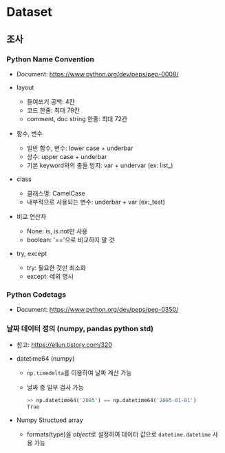 # Dataset

## 조사

### Python Name Convention

- Document: <https://www.python.org/dev/peps/pep-0008/>
- layout

  - 들여쓰기 공백: 4칸
  - 코드 한줄: 최대 79칸
  - comment, doc string 한줄: 최대 72칸

- 함수, 변수
  - 일반 함수, 변수: lower case + underbar
  - 상수: upper case + underbar
  - 기본 keyword와의 충돌 방지: var + undervar (ex: list_)

- class
  - 클래스명: CamelCase
  - 내부적으로 사용되는 변수: underbar + var (ex:_test)

- 비교 연산자
  - None: is, is not만 사용
  - boolean: '=='으로 비교하지 말 것

- try, except
  - try: 필요한 것만 최소화
  - except: 예외 명시

### Python Codetags

- Document: <https://www.python.org/dev/peps/pep-0350/>

### 날짜 데이터 정의 (numpy, pandas python std)

- 참고: <https://ellun.tistory.com/320>
- datetime64 (numpy)
  - `np.timedelta`를 이용하여 날짜 계산 가능
  - 날짜 중 일부 검사 가능

    ``` python
    >> np.datetime64('2005') == np.datetime64('2005-01-01')
    True
    ```

- Numpy Structued array
  - formats(type)을 *object*로 설정하여 데이터 값으로 `datetime.datetime` 사용 가능
